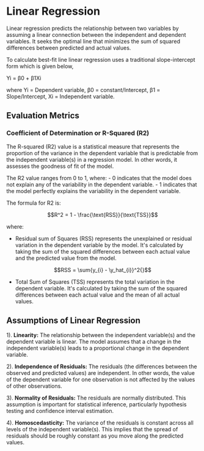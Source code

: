 # Linear Regression

Linear regression predicts the relationship between two variables by assuming a linear connection between the independent and dependent variables. It seeks the optimal line that minimizes the sum of squared differences between predicted and actual values.

To calculate best-fit line linear regression uses a traditional slope-intercept form which is given below,

Yi = β0 + β1Xi 

where Yi = Dependent variable,  β0 = constant/Intercept, β1 = Slope/Intercept, Xi = Independent variable.

## Evaluation Metrics
### Coefficient of Determination or R-Squared (R2)
The R-squared (R2) value is a statistical measure that represents the proportion of the variance in the dependent variable that is predictable from the independent variable(s) in a regression model. In other words, it assesses the goodness of fit of the model.

The R2 value ranges from 0 to 1, where:
    - 0 indicates that the model does not explain any of the variability in the dependent variable.
    - 1 indicates that the model perfectly explains the variability in the dependent variable.

The formula for R2 is:

```math
R^2 = 1 - \frac{\text{RSS}}{\text{TSS}}
```

where: 
- Residual sum of Squares (RSS) represents the unexplained or residual variation in the dependent variable by the model. It's calculated by taking the sum of the squared differences between each actual value and the predicted value from the model.
```math
RSS = \sum{y_{i} - \y_hat_{i}}^2{}
```
- Total Sum of Squares (TSS) represents the total variation in the dependent variable. It's calculated by taking the sum of the squared differences between each actual value and the mean of all actual values.


## Assumptions of Linear Regression
1). **Linearity:** The relationship between the independent variable(s) and the dependent variable is linear. The model assumes that a change in the independent variable(s) leads to a proportional change in the dependent variable.

2). **Independence of Residuals:** The residuals (the differences between the observed and predicted values) are independent. In other words, the value of the dependent variable for one observation is not affected by the values of other observations.

3). **Normality of Residuals:** The residuals are normally distributed. This assumption is important for statistical inference, particularly hypothesis testing and confidence interval estimation.

4). **Homoscedasticity:** The variance of the residuals is constant across all levels of the independent variable(s). This implies that the spread of residuals should be roughly constant as you move along the predicted values.

